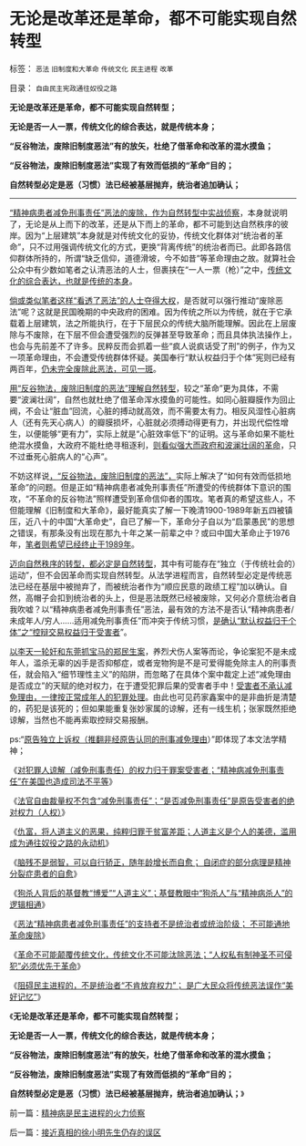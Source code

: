 # 无论是改革还是革命，都不可能实现自然转型

标签： `恶法` `旧制度和大革命` `传统文化` `民主进程` `改革` 

目录： `自由民主宪政通往奴役之路`

**无论是改革还是革命，都不可能实现自然转型；**

**无论是否一人一票，传统文化的综合表达，就是传统本身；**

**“反谷物法，废除旧制度恶法”有的放矢，杜绝了借革命和改革的混水摸鱼；**

**“反谷物法，废除旧制度恶法”实现了有效而低损的“革命”目的；**

**自然转型必定是恶（习惯）法已经被基层抛弃，统治者追加确认；**

****

[“精神病患者减免刑事责任”恶法的废除，作为自然转型中实战侦察](../../../2013/7/8/“精神病患者减免刑事责任”证明“不可能革命”.md)，本身就说明了，无论是从上而下的改革，还是从下而上的革命，都不可能到达自然秩序的彼岸。因为“上层建筑”本身就是对传统文化的妥协，传统文化群体对“统治者的革命”，只不过用强调传统文化的方式，更换“背离传统”的统治者而已。此即各路信仰群体所持的，所谓“缺乏信仰，道德滑坡，今不如昔”等革命理由之故。就算社会公众中有少数如笔者之认清恶法的人士，但裹挟在“一人一票（枪）”之中，[传统文化的综合表达，也就是传统的本身](../../../2009/11/11/中国社会4.5种正统卫道士.md)。

[倘或类似笔者这样“看透了恶法”的人士夺得大权](../../../2012/12/17/《大革命和旧制度》值得深读,资本主义不是夺权的主义.md)，是否就可以强行推动“废除恶法”呢？这就是民国晚期的中央政府的困难。因为传统之所以为传统，就在于它承载着上层建筑，法之所能执行，在于下层民众的传统大脑所能理解。因此在上层废除与不废除，在下层不但会遭受强烈的反弹甚至导致革命；而且具体执法操作上，也会与先前差不了许多。民粹反而会抓着一些“疯人说疯话受了刑”的例子，作为又一项革命理由，不会遭受传统群体怀疑。美国奉行“默认权益归于个体”宪则已经有两百年，[仍未完全废除此恶法，可见一斑](../../../2012/4/30/美国通往奴役之路的正反馈，先进技术的后发劣势.md)。

[用“反谷物法，废除旧制度的恶法”理解自然转型](../../../2012/2/13/民主进程与革命势不两立.md)，较之“革命”更为具体，不需要“波澜壮阔”，自然也就杜绝了借革命浑水摸鱼的可能性。如同心脏瓣膜作为回止阀，不会让“脏血”回流，心脏的搏动就高效，而不需要太有力。相反风湿性心脏病人（还有先天心病人）的瓣膜损坏，心脏就必须搏动得更有力，并出现代偿性增生，以便能够“更有力”，实际上就是“心脏效率低下”的证明。这与革命如果不能杜绝混水摸鱼，大政府不能杜绝寻租逐利，[则看似强大而政府和波澜壮阔的革命](../../../2012/2/12/革命是不计成本的暴力建构；武力自卫针对革命.md)，只不过垂死心脏病人的“心声”。

不妨这样说[，“反谷物法，废除旧制度的恶法”，](../../../2013/6/15/统治者必定镇压革命，但从来没有镇压过自然转型“反谷物法”.md)实际上解决了“如何有效而低损地革命”的问题。但是正如“精神病患者减免刑事责任”所遭受的传统群体下意识的围攻，“不革命的反谷物法”照样遭受到革命信仰者的围攻。笔者真的希望这些人，不但能理解《旧制度和大革命》，最好能真实了解一下晚清1900-1989年新五四被镇压，近八十的中国“大革命史”，自已了解一下，革命分子自以为“启蒙愚民”的思想之错误，有那条没有出现在那九十年之某一前辈之中？或曰中国大革命止于1976年，[笔者则希望已经终止于1989年](http://darthvad.blog.163.com/blog/static/5339947020094251031015/)。

[迈向自然秩序的转型，都必定是自然转型](../../../2013/6/15/自然秩序不可能通过革命建构，“革命!多少复古以你为名”！.md)，其中有可能存在“独立（于传统社会的）运动”，但不会因革命而实现自然转型。从法学进程而言，自然转型必定是传统恶法已经在基层中被抛弃了，而被统治者作为“顺应民意的政绩工程”加以确认。自然，高帽子会扣到统治者的头上，但是恶法既然已经被废除，又何必介意统治者自我吹嘘？以“精神病患者减免刑事责任”恶法，最有效的方法不是否认“精神病患者/未成年人/穷人……适用减免刑事责任”而冲突于传统习惯，[是确认“默认权益归于个体”之“控辩交易权益归于受害者](../../../2013/7/6/法官自由裁量权不包含“减免刑事责任”，被轮奸的受害人的人权.md)”。

[以李天一轮奸和东莞抓宝马的郑民生案](../../../2013/7/6/恶性犯罪的病因不可能是抑郁症，抑郁症病理，自杀，自毁.md)，养烈犬伤人案等而论，争论案犯不是未成年人，滥杀无辜的凶手是否抑郁症，或者宠物狗是不是可爱得能免除主人的刑事责任，就会陷入“细节理性主义”的陷阱，而忽略了在具体个案中裁定上述“减免理由是否成立”的天赋的绝对权力，在于遭受犯罪后果的受害者手中！[受害者不承认减免理由，一律按正常成年人的犯罪处理](../../../2013/6/27/精神病人减免刑事责任的基督教习惯法在中国成为陋习.md)。由此也可见药家鑫案中的是非曲折是清楚的，药犯是该死的；但如果能重复张妙家属的谅解，还有一线生机；张家既然拒绝谅解，当然也不能再索取控辩交易报酬。

ps:“[原告独立上诉权（推翻非经原告认同的刑事减免理由](../../../2010/10/25/严刑峻法Vs酌情减免提供的腐败空间.md)）”即体现了本文法学精神；

《[对犯罪人谅解（减免刑事责任）的权力归于罪案受害者；“精神病减免刑事责任”在美国也造成司法不平等](../../../2013/7/6/对犯罪人谅解（减免刑事责任）的权力归于罪案受害者；.md)》

《[法官自由裁量权不包含“减免刑事责任”；“是否减免刑事责任”是原告受害者的绝对权力（人权）](../../../2013/7/6/法官自由裁量权不包含“减免刑事责任”，被轮奸的受害人的人权.md)》

《[仇富，将人道主义的恶果，纯粹归罪于贫富差距；人道主义是个人的美德，滥用成为通往奴役之路的永动机](../../../2013/7/7/仇富，将人道主义的恶果，纯粹归罪于贫富差距.md)》

《[脑残不是弱智，可以自行轿正，随年龄增长而自愈；
自闭症的部分病理是精神分裂症患者的自愈](../../../2013/7/7/脑残不是弱智，精神病不可能是严重犯罪的导因.md)》

《[狗杀人背后的基督教“博爱”“人道主义”；基督教眼中“狗杀人”与“精神病杀人”的逻辑相通](../../../2013/7/8/狗吃人！人道主义泛滥导致的低人权令“权贵的狗，比穷人的命珍贵”.md)》

《[恶法“精神病患者减免刑事责任”的支持者不是统治者或统治阶级； 不可能通地革命废除](../../../2013/7/8/“精神病患者减免刑事责任”证明“不可能革命”.md)》

《[革命不可能颠覆传统文化，传统文化不可能汰除恶法；“人权私有制神圣不可侵犯”必须优先于革命](../../../2013/7/9/革命不可能颠覆传统文化，传统文化不可能汰除恶法.md)》

《[阻碍民主进程的，不是统治者“不肯放弃权力”； 是广大民众将传统恶法误作“美好记忆”](../../../2013/7/9/精神病是民主进程的火力侦察.md)》

《**无论是改革还是革命，都不可能实现自然转型；**

**无论是否一人一票，传统文化的综合表达，就是传统本身；**

**“反谷物法，废除旧制度恶法”有的放矢，杜绝了借革命和改革的混水摸鱼；**

**“反谷物法，废除旧制度恶法”实现了有效而低损的“革命”目的；**

**自然转型必定是恶（习惯）法已经被基层抛弃，统治者追加确认；**》



前一篇：[精神病是民主进程的火力侦察](../../../2013/7/9/精神病是民主进程的火力侦察.md)

后一篇：[接近真相的徐小明先生仍存的误区](../../../2013/7/9/接近真相的徐小明先生仍存的误区.md)